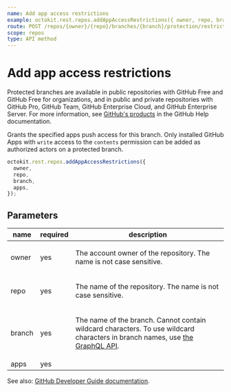 ```yaml
---
name: Add app access restrictions
example: octokit.rest.repos.addAppAccessRestrictions({ owner, repo, branch, apps })
route: POST /repos/{owner}/{repo}/branches/{branch}/protection/restrictions/apps
scope: repos
type: API method
---
```


# Add app access restrictions

Protected branches are available in public repositories with GitHub Free and GitHub Free for organizations, and in public and private repositories with GitHub Pro, GitHub Team, GitHub Enterprise Cloud, and GitHub Enterprise Server. For more information, see [GitHub's products](https://docs.github.com/github/getting-started-with-github/githubs-products) in the GitHub Help documentation.

Grants the specified apps push access for this branch. Only installed GitHub Apps with `write` access to the `contents` permission can be added as authorized actors on a protected branch.

```js
octokit.rest.repos.addAppAccessRestrictions({
  owner,
  repo,
  branch,
  apps,
});
```

## Parameters

<table>
  <thead>
    <tr>
      <th>name</th>
      <th>required</th>
      <th>description</th>
    </tr>
  </thead>
  <tbody>
    <tr><td>owner</td><td>yes</td><td>

The account owner of the repository. The name is not case sensitive.

</td></tr>
<tr><td>repo</td><td>yes</td><td>

The name of the repository. The name is not case sensitive.

</td></tr>
<tr><td>branch</td><td>yes</td><td>

The name of the branch. Cannot contain wildcard characters. To use wildcard characters in branch names, use [the GraphQL API](https://docs.github.com/graphql).

</td></tr>
<tr><td>apps</td><td>yes</td><td>

</td></tr>
  </tbody>
</table>

See also: [GitHub Developer Guide documentation](https://docs.github.com/rest/branches/branch-protection#add-app-access-restrictions).
